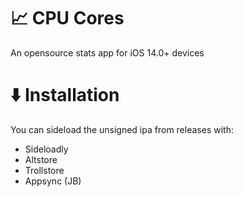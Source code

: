 # 📈 CPU Cores
An opensource stats app for iOS 14.0+ devices

# ⬇️ Installation
You can sideload the unsigned ipa from releases with:
- Sideloadly
- Altstore
- Trollstore
- Appsync (JB)
